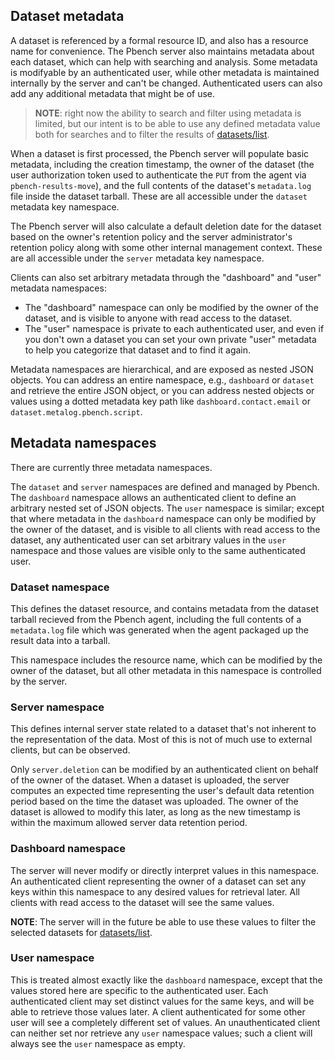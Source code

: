 ## Dataset metadata

A dataset is referenced by a formal resource ID, and also has a resource name for convenience. The Pbench server also maintains metadata about each dataset, which can help with searching and analysis. Some metadata is modifyable by an authenticated user, while other metadata is maintained internally by the server and can't be changed. Authenticated users can also add any additional metadata that might be of use.

>__NOTE__: right now the ability to search and filter using metadata is limited, but our intent is to be able to use any defined metadata value both for searches and to filter the results of [datasets/list](V1/list.md).

When a dataset is first processed, the Pbench server will populate basic metadata, including the creation timestamp, the owner of the dataset (the user authorization token used to authenticate the `PUT` from the agent via `pbench-results-move`), and the full contents of the dataset's `metadata.log` file inside the dataset tarball. These are all accessible under the `dataset` metadata key namespace.

The Pbench server will also calculate a default deletion date for the dataset based on the owner's retention policy and the server administrator's retention policy along with some other internal management context. These are all accessible under the `server` metadata key namespace.

Clients can also set arbitrary metadata through the "dashboard" and "user" metadata namespaces:
* The "dashboard" namespace can only be modified by the owner of the dataset, and is visible to anyone with read access to the dataset.
* The "user" namespace is private to each authenticated user, and even if you don't own a dataset you can set your own private "user" metadata to help you categorize that dataset and to find it again.

Metadata namespaces are hierarchical, and are exposed as nested JSON objects. You can address an entire namespace, e.g., `dashboard` or `dataset` and retrieve the entire JSON object, or you can address nested objects or values using a dotted metadata key path like `dashboard.contact.email` or `dataset.metalog.pbench.script`.

## Metadata namespaces

There are currently three metadata namespaces.

The `dataset` and `server` namespaces are defined and managed by Pbench. The `dashboard` namespace allows an authenticated client to define an arbitrary nested set of JSON objects. The `user` namespace is similar; except that where metadata in the `dashboard` namespace can only be modified by the owner of the dataset, and is visible to all clients with read access to the dataset, any authenticated user can set arbitrary values in the `user` namespace and those values are visible only to the same authenticated user.

### Dataset namespace

This defines the dataset resource, and contains metadata from the dataset tarball recieved from the Pbench agent, including the full contents of a `metadata.log` file which was generated when the agent packaged up the result data into a tarball.

This namespace includes the resource name, which can be modified by the owner of the dataset, but all other metadata in this namespace is controlled by the server.

### Server namespace

This defines internal server state related to a dataset that's not inherent to the representation of the data. Most of this is not of much use to external clients, but can be observed.

Only `server.deletion` can be modified by an authenticated client on behalf of the owner of the dataset. When a dataset is uploaded, the server computes an expected time representing the user's default data retention period based on the time the dataset was uploaded. The owner of the dataset is allowed to modify this later, as long as the new timestamp is within the maximum allowed server data retention period.

### Dashboard namespace

The server will never modify or directly interpret values in this namespace. An authenticated client representing the owner of a dataset can set any keys within this namespace to any desired values for retrieval later. All clients with read access to the dataset will see the same values.

__NOTE__: The server will in the future be able to use these values to filter the selected datasets for [datasets/list](V1/list.md).

### User namespace

This is treated almost exactly like the `dashboard` namespace, except that the values stored here are specific to the authenticated user. Each authenticated client may set distinct values for the same keys, and will be able to retrieve those values later. A client authenticated for some other user will see a completely different set of values. An unauthenticated client can neither set nor retrieve any `user` namespace values; such a client will always see the `user` namespace as empty.
